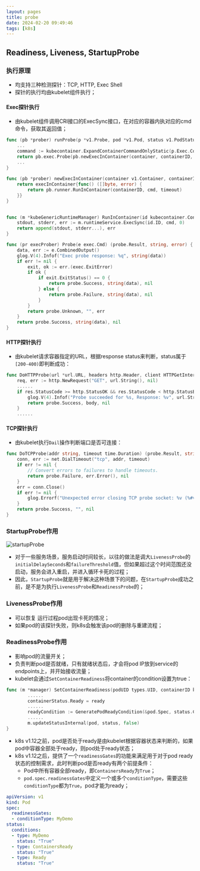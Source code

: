 ```yaml
---
layout: pages
title: probe
date: 2024-02-20 09:49:46
tags: [k8s]
---
```


## Readiness, Liveness, StartupProbe
### 执行原理
* 均支持三种检测探针：TCP, HTTP, Exec Shell
* 探针的执行均由kubelet组件执行；

#### Exec探针执行
* 由kubelet组件调用CRI接口的ExecSync接口，在对应的容器内执对应的cmd命令，获取其返回值；
```go
func (pb *prober) runProbe(p *v1.Probe, pod *v1.Pod, status v1.PodStatus, container v1.Container, containerID kubecontainer.ContainerID) (probe.Result, string, error) {
    ...     
    command := kubecontainer.ExpandContainerCommandOnlyStatic(p.Exec.Command, container.Env)
    return pb.exec.Probe(pb.newExecInContainer(container, containerID, command, timeout))
    ...
}
        
func (pb *prober) newExecInContainer(container v1.Container, containerID kubecontainer.ContainerID, cmd []string, timeout time.Duration) exec.Cmd {
	return execInContainer{func() ([]byte, error) {
		return pb.runner.RunInContainer(containerID, cmd, timeout)
	}}
}
        

func (m *kubeGenericRuntimeManager) RunInContainer(id kubecontainer.ContainerID, cmd []string, timeout time.Duration) ([]byte, error) {
	stdout, stderr, err := m.runtimeService.ExecSync(id.ID, cmd, 0)
	return append(stdout, stderr...), err
}

func (pr execProber) Probe(e exec.Cmd) (probe.Result, string, error) {
	data, err := e.CombinedOutput()
	glog.V(4).Infof("Exec probe response: %q", string(data))
	if err != nil {
		exit, ok := err.(exec.ExitError)
		if ok {
			if exit.ExitStatus() == 0 {
				return probe.Success, string(data), nil
			} else {
				return probe.Failure, string(data), nil
			}
		}
		return probe.Unknown, "", err
	}
	return probe.Success, string(data), nil
}
```

#### HTTP探针执行
* 由kubelet请求容器指定的URL，根据response status来判断，status属于`[200-400)`即判断成功：
```go
func DoHTTPProbe(url *url.URL, headers http.Header, client HTTPGetInterface) (probe.Result, string, error) {
	req, err := http.NewRequest("GET", url.String(), nil)
	......
    if res.StatusCode >= http.StatusOK && res.StatusCode < http.StatusBadRequest {
		glog.V(4).Infof("Probe succeeded for %s, Response: %v", url.String(), *res)
		return probe.Success, body, nil
	}
	......
```

#### TCP探针执行
* 由kubelet执行`Dail`操作判断端口是否可连接：
```go
func DoTCPProbe(addr string, timeout time.Duration) (probe.Result, string, error) {
	conn, err := net.DialTimeout("tcp", addr, timeout)
	if err != nil {
		// Convert errors to failures to handle timeouts.
		return probe.Failure, err.Error(), nil
	}
	err = conn.Close()
	if err != nil {
		glog.Errorf("Unexpected error closing TCP probe socket: %v (%#v)", err, err)
	}
	return probe.Success, "", nil
}
```

### StartupProbe作用
![startupProbe](startupProbe.png)
* 对于一些服务场景，服务启动时间较长，以往的做法是调大`LivenessProbe`的`initialDelaySeconds`和`failureThreshold`值，但如果超过这个时间范围还没启动，服务会进入重启，并进入循环卡死的过程；
* 因此，`StartupProbe`就是用于解决这种场景下的问题，在`StartupProbe`成功之前，是不是为执行`LivenessProbe`和`ReadinessProbe`的；


### LivenessProbe作用
* 可以恢复 运行过程pod出现卡死的情况；
* 如果pod的该探针失败，则k8s会触发该pod的删除与重建流程；

### ReadinessProbe作用
* 影响pod的流量开关；
* 负责判断pod是否就绪，只有就绪状态后，才会将pod IP放到service的endpoints上，并开始接收流量；
* kubelet会通过`SetContainerReadiness`将container的condition设置为true：
```go
func (m *manager) SetContainerReadiness(podUID types.UID, containerID kubecontainer.ContainerID, ready bool) {
	    ......
    	containerStatus.Ready = ready
        ......
    	readyCondition := GeneratePodReadyCondition(&pod.Spec, status.ContainerStatuses, status.Phase)
    	......
    	m.updateStatusInternal(pod, status, false)
}
```

* k8s v1.12之前，pod是否处于ready是由kubelet根据容器状态来判断的，如果pod中容器全部处于ready，则pod处于ready状态；
* k8s v1.12之后，提供了一个`readinessGates`的功能来满足用于对于pod ready状态的控制需求，此时判断pod是否ready有两个前提条件：
    * Pod中所有容器全部ready，即`ContainersReady`为`True`；
    * `pod.spec.readinessGates`中定义一个或多个`conditionType`，需要这些`conditionType`都为`True`，pod才能为ready；
```yaml
apiVersion: v1
kind: Pod
spec:
  readinessGates:
  - conditionType: MyDemo
status:
  conditions:
  - type: MyDemo
    status: "True"
  - type: ContainersReady
    status: "True"
  - type: Ready
    status: "True"
```


